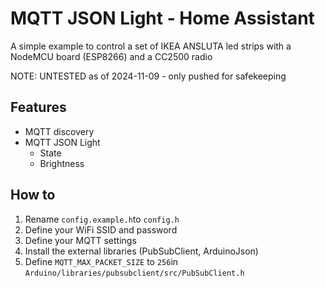 # MQTT JSON Light - Home Assistant
A simple example to control a set of IKEA ANSLUTA led strips with a NodeMCU board (ESP8266) and a CC2500 radio

NOTE: UNTESTED as of 2024-11-09 - only pushed for safekeeping

## Features
- MQTT discovery
- MQTT JSON Light
  - State
  - Brightness

## How to
1. Rename `config.example.h`to `config.h`
2. Define your WiFi SSID and password
3. Define your MQTT settings
4. Install the external libraries (PubSubClient, ArduinoJson)
4. Define `MQTT_MAX_PACKET_SIZE` to `256`in `Arduino/libraries/pubsubclient/src/PubSubClient.h`
